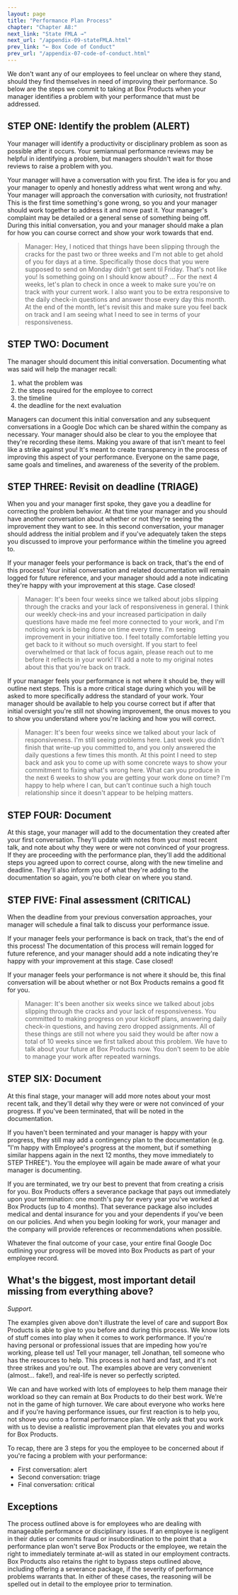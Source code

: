```yaml
---
layout: page
title: "Performance Plan Process"
chapter: "Chapter A8:"
next_link: "State FMLA →"
next_url: "/appendix-09-stateFMLA.html"
prev_link: "← Box Code of Conduct"
prev_url: "/appendix-07-code-of-conduct.html"
---
```


We don't want any of our employees to feel unclear on where they stand, should they find themselves in need of improving
their performance. So below are the steps we commit to taking at Box Products when your manager identifies a problem
with your performance that must be addressed.

## STEP ONE: Identify the problem (ALERT)

Your manager will identify a productivity or disciplinary problem as soon as possible after it occurs. Your
semiannual performance reviews may be helpful in identifying a problem, but managers shouldn't wait for those reviews
to raise a problem with you.

Your manager will have a conversation with you first. The idea is for you and your manager to openly and honestly
address what went wrong and why. Your manager will approach the conversation with curiosity, not frustration! This is
the first time something's gone wrong, so you and your manager should work together to address it and move past it.
Your manager's complaint may be detailed or a general sense of something being off. During this initial conversation,
you and your manager should make a plan for how you can course correct and show your work towards that end.

> Manager: Hey, I noticed that things have been slipping through the cracks for the past two or three weeks
> and I'm not able to get ahold of you for days at a time. Specifically those docs that you were supposed to send on
> Monday didn't get sent til Friday. That's not like you! Is something going on I should know about? ... For the next 4
> weeks, let's plan to check in once a week to make sure you're on track with your current work. I also want you to be
> extra responsive to the daily check-in questions and answer those every day this month. At the end of the month, let's
> revisit this and make sure you feel back on track and I am seeing what I need to see in terms of your responsiveness.

## STEP TWO: Document

The manager should document this initial conversation. Documenting what was said will help the manager recall:

1. what the problem was
2. the steps required for the employee to correct
3. the timeline
4. the deadline for the next evaluation

Managers can document this initial conversation and any subsequent conversations in a Google Doc which can be shared
within the company as necessary. Your manager should also be clear to you the employee that they're recording these
items. Making you aware of that isn't meant to feel like a strike against you! It's meant to create transparency in the
process of improving this aspect of your performance. Everyone on the same page, same goals and timelines, and awareness
of the severity of the problem.

## STEP THREE: Revisit on deadline (TRIAGE)

When you and your manager first spoke, they gave you a deadline for correcting the problem behavior. At that time your
manager and you should have another conversation about whether or not they're seeing the improvement they want to see.
In this second conversation, your manager should address the initial problem and if you've adequately taken the steps
you discussed to improve your performance within the timeline you agreed to.

If your manager feels your performance is back on track, that's the end of this process! Your initial conversation and
related documentation will remain logged for future reference, and your manager should add a note indicating they're
happy with your improvement at this stage. Case closed!

> Manager: It's been four weeks since we talked about jobs slipping through the cracks and your lack of responsiveness
> in general. I think our weekly check-ins and your increased participation in daily questions have made me feel more
> connected to your work, and I'm noticing work is being done on time every time. I'm seeing improvement in your
> initiative too. I feel totally comfortable letting you get back to it without so much oversight. If you start to feel
> overwhelmed or that lack of focus again, please reach out to me before it reflects in your work! I'll add a note to my
> original notes about this that you're back on track.

If your manager feels your performance is not where it should be, they will outline next steps. This is a more critical
stage during which you will be asked to more specifically address the standard of your work. Your manager should be
available to help you course correct but if after that initial oversight you're still not showing improvement, the onus
moves to you to show you understand where you're lacking and how you will correct.

> Manager: It's been four weeks since we talked about your lack of responsiveness. I'm still seeing problems here. Last
> week you didn't finish that write-up you committed to, and you only answered the daily questions a few times this month.
> At this point I need to step back and ask you to come up with some concrete ways to show your commitment to fixing
> what's wrong here. What can you produce in the next 6 weeks to show you are getting your work done on time? I'm happy to
> help where I can, but can't continue such a high touch relationship since it doesn't appear to be helping matters.

## STEP FOUR: Document

At this stage, your manager will add to the documentation they created after your first conversation. They'll update
with notes from your most recent talk, and note about why they were or were not convinced of your progress. If they are
proceeding with the performance plan, they'll add the additional steps you agreed upon to correct course, along with the
new timeline and deadline. They'll also inform you of what they're adding to the documentation so again, you're both
clear on where you stand.

## STEP FIVE: Final assessment (CRITICAL)

When the deadline from your previous conversation approaches, your manager will schedule a final talk to discuss your
performance issue.

If your manager feels your performance is back on track, that's the end of this process! The documentation of this
process will remain logged for future reference, and your manager should add a note indicating they're happy with your
improvement at this stage. Case closed!

If your manager feels your performance is not where it should be, this final conversation will be about whether or not
Box Products remains a good fit for you.

> Manager: It's been another six weeks since we talked about jobs slipping through the cracks and your lack of
> responsiveness. You committed to making progress on your kickoff plans, answering daily check-in questions, and having
> zero dropped assignments. All of these things are still not where you said they would be after now a total of 10 weeks
> since we first talked about this problem. We have to talk about your future at Box Products now. You don't seem to be
> able to manage your work after repeated warnings.

## STEP SIX: Document

At this final stage, your manager will add more notes about your most recent talk, and they'll detail why they were or
were not convinced of your progress. If you've been terminated, that will be noted in the documentation.

If you haven't been terminated and your manager is happy with your progress, they still may add a contingency plan to
the documentation (e.g. "I'm happy with Employee's progress at the moment, but if something similar happens again in the
next 12 months, they move immediately to STEP THREE"). You the employee will again be made aware of what your manager is
documenting.

If you are terminated, we try our best to prevent that from creating a crisis for you. Box Products offers a severance
package that pays out immediately upon your termination: one month's pay for every year you've worked at Box Products
(up to 4 months). That severance package also includes medical and dental insurance for you and your dependents if
you've been on our policies. And when you begin looking for work, your manager and the company will provide references
or recommendations when possible.

Whatever the final outcome of your case, your entire final Google Doc outlining your progress will be moved into Box
Products as part of your employee record.

## What's the biggest, most important detail missing from everything above?

_Support._

The examples given above don't illustrate the level of care and support Box Products is able to give to you before and
during this process. We know lots of stuff comes into play when it comes to work performance. If you're having personal
or professional issues that are impeding how you're working, please tell us! Tell your manager, tell Jonathan, tell
someone who has the resources to help. This process is not hard and fast, and it's not three strikes and you're out. The
examples above are very convenient (almost... fake!), and real-life is never so perfectly scripted.

We can and have worked with lots of employees to help them manage their workload so they can remain at Box Products to
do their best work. We're not in the game of high turnover. We care about everyone who works here and if you're having
performance issues, our first reaction is to help you, not shove you onto a formal performance plan. We only ask that
you work with us to devise a realistic improvement plan that elevates you and works for Box Products.

To recap, there are 3 steps for you the employee to be concerned about if you're facing a problem with your performance:

- First conversation: alert
- Second conversation: triage
- Final conversation: critical

## Exceptions

The process outlined above is for employees who are dealing with manageable performance or disciplinary issues. If an
employee is negligent in their duties or commits fraud or insubordination to the point that a performance plan won't
serve Box Products or the employee, we retain the right to immediately terminate at-will as stated in our employment
contracts. Box Products also retains the right to bypass steps outlined above, including offering a severance package,
if the severity of performance problems warrants that. In either of these cases, the reasoning will be spelled out in
detail to the employee prior to termination.
